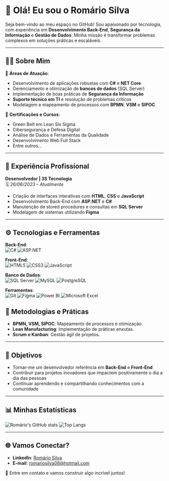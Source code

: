 # 🌟 Olá! Eu sou o Romário Silva 

Seja bem-vindo ao meu espaço no GitHub! Sou apaixonado por tecnologia, com experiência em **Desenvolvimento Back-End**, **Segurança da Informação** e **Gestão de Dados**. Minha missão é transformar problemas complexos em soluções práticas e escaláveis.

---

## 🧑‍💻 Sobre Mim

🎯 **Áreas de Atuação**:  
- Desenvolvimento de aplicações robustas com **C#** e **NET Core**  
- Gerenciamento e otimização de **bancos de dados** (SQL Server)  
- Implementação de boas práticas de **Segurança da Informação**  
- **Suporte técnico em TI** e resolução de problemas críticos  
- Modelagem e mapeamento de processos com **BPMN**, **VSM** e **SIPOC**  

📜 **Certificações e Cursos**:  
- Green Belt em Lean Six Sigma  
- Cibersegurança e Defesa Digital  
- Análise de Dados e Ferramentas da Qualidade  
- Desenvolvimento Web Full Stack  
- Entre outros...  

---

## 💼 Experiência Profissional

**Desenvolvedor | 3S Tecnologia**  
🗓️ *26/06/2023 – Atualmente*  
- Criação de interfaces interativas com **HTML**, **CSS** e **JavaScript**  
- Desenvolvimento Back-End com **ASP.NET** e **C#**  
- Manutenção de stored procedures e consultas em **SQL Server**  
- Modelagem de sistemas utilizando **Figma**  

---

## ⚙️ Tecnologias e Ferramentas

**Back-End**:  
![C#](https://img.shields.io/badge/C%23-%23239120.svg?style=for-the-badge&logo=c-sharp&logoColor=white) ![ASP.NET](https://img.shields.io/badge/ASP.NET-%235C2D91.svg?style=for-the-badge&logo=.net&logoColor=white)

**Front-End**:  
![HTML5](https://img.shields.io/badge/HTML5-%23E34F26.svg?style=for-the-badge&logo=html5&logoColor=white) ![CSS3](https://img.shields.io/badge/CSS3-%231572B6.svg?style=for-the-badge&logo=css3&logoColor=white) ![JavaScript](https://img.shields.io/badge/JavaScript-%23F7DF1E.svg?style=for-the-badge&logo=javascript&logoColor=black)

**Banco de Dados**:  
![SQL Server](https://img.shields.io/badge/SQL%20Server-%23CC2927.svg?style=for-the-badge&logo=microsoft-sql-server&logoColor=white) ![MySQL](https://img.shields.io/badge/MySQL-%2300f.svg?style=for-the-badge&logo=mysql&logoColor=white) ![PostgreSQL](https://img.shields.io/badge/PostgreSQL-%23316192.svg?style=for-the-badge&logo=postgresql&logoColor=white)

**Ferramentas**:  
![Git](https://img.shields.io/badge/Git-%23F05033.svg?style=for-the-badge&logo=git&logoColor=white) ![Figma](https://img.shields.io/badge/Figma-%23F24E1E.svg?style=for-the-badge&logo=figma&logoColor=white) ![Power BI](https://img.shields.io/badge/Power%20BI-%23F2C811.svg?style=for-the-badge&logo=power-bi&logoColor=black) ![Microsoft Excel](https://img.shields.io/badge/Microsoft%20Excel-%23217346.svg?style=for-the-badge&logo=microsoft-excel&logoColor=white)


## 🚀 Metodologias e Práticas
- **BPMN, VSM, SIPOC**: Mapeamento de processos e otimização.
- **Lean Manufacturing**: Implementação de práticas enxutas.
- **Scrum e Kanban**: Gestão ágil de projetos.

---

## 🚀 Objetivos

- Tornar-me um desenvolvedor referência em **Back-End** e **Front-End**  
- Contribuir para projetos inovadores que impactem positivamente o dia a dia das pessoas  
- Continuar aprendendo e compartilhando conhecimentos com a comunidade  

---

## 📊 Minhas Estatísticas  

![Romário's GitHub stats](https://github-readme-stats.vercel.app/api?username=Romariosilva08&show_icons=true&theme=radical&cache_seconds=3600)
![Top Langs](https://github-readme-stats.vercel.app/api/top-langs/?username=Romariosilva08&layout=compact&theme=radical)  

---

## 🌐 Vamos Conectar?  

- **LinkedIn**: [Romário Silva](https://www.linkedin.com/in/romario-silva-araujo)  
- **E-mail**: romariosilva08@hotmail.com  

📩 Entre em contato e vamos construir algo incrível juntos!  
